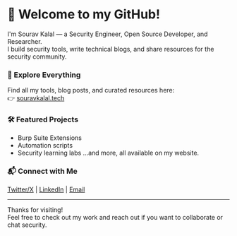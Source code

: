 # 👋 Welcome to my GitHub!

I'm Sourav Kalal — a Security Engineer, Open Source Developer, and Researcher.  
I build security tools, write technical blogs, and share resources for the security community.

### 🚀 Explore Everything
Find all my tools, blog posts, and curated resources here:  
👉 [souravkalal.tech](https://souravkalal.tech)

### 🛠️ Featured Projects
- Burp Suite Extensions
- Automation scripts
- Security learning labs
...and more, all available on my website.

### 📬 Connect with Me
[Twitter/X](https://twitter.com/Ano_F_) | 
[LinkedIn](https://linkedin.com/in/sourav-kalal) | 
[Email](mailto:kalalsourav20@gmail.com)

---

Thanks for visiting!  
Feel free to check out my work and reach out if you want to collaborate or chat security.
